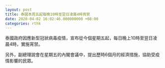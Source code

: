 ```yaml
---
layout: post
title: 泰國本周五起每晚10時至翌日凌晨4時宵禁
date: 2020-04-02 16:02:46.000000000 +08:00
categories: rthk
---
```


泰國政府因應新型冠狀病毒疫情，宣布從今個星期五起，每日晚上10時至翌日凌晨4時，實施宵禁。

另外，副總理說會在星期五的內閣會議中，提出歷時6個月的經濟措施，協助受疫情影響的民眾。
